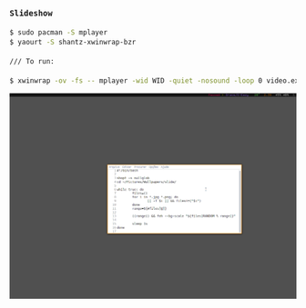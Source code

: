 ### `Slideshow`
```sh
$ sudo pacman -S mplayer
$ yaourt -S shantz-xwinwrap-bzr

/// To run:

$ xwinwrap -ov -fs -- mplayer -wid WID -quiet -nosound -loop 0 video.extension

```

![slideshow](https://raw.githubusercontent.com/Sup3r-Us3r/MyDotfiles/master/Screenshots/script-slide.gif)
